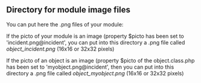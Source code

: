 
Directory for module image files
--------------------------------

You can put here the .png files of your module:


If the picto of your module is an image (property $picto has been set to 'incident.png@incident', you can put into this
directory a .png file called *object_incident.png* (16x16 or 32x32 pixels)


If the picto of an object is an image (property $picto of the object.class.php has been set to 'myobject.png@incident', then you can put into this
directory a .png file called *object_myobject.png* (16x16 or 32x32 pixels)


